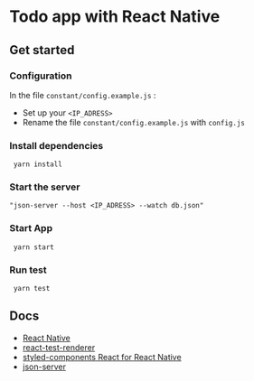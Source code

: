 # Todo app with React Native

## Get started

### Configuration

In the file `constant/config.example.js` :

- Set up your `<IP_ADRESS>`
- Rename the file `constant/config.example.js` with `config.js`

### Install dependencies

```
 yarn install
```

### Start the server

```
"json-server --host <IP_ADRESS> --watch db.json"
```

### Start App

```
 yarn start
```

### Run test

```
 yarn test
```

## Docs

- [React Native](https://reactnative.dev/docs/getting-started)
- [react-test-renderer](https://fr.reactjs.org/docs/test-renderer.html)
- [styled-components React for React Native](https://styled-components.com/docs/basics#react-native)
- [json-server](https://github.com/typicode/json-server)
